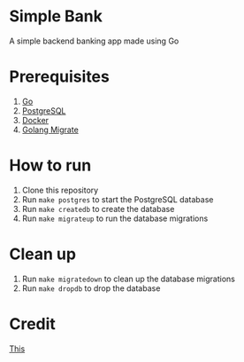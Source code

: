 # Simple Bank

A simple backend banking app made using Go

# Prerequisites

1. [Go](https://golang.org/doc/install)
2. [PostgreSQL](https://www.postgresql.org/download/)
3. [Docker](https://docs.docker.com/get-docker/)
4. [Golang Migrate](https://github.com/golang-migrate/migrate/tree/master/cmd/migrate#installation)

# How to run

1. Clone this repository
2. Run `make postgres` to start the PostgreSQL database
3. Run `make createdb` to create the database
4. Run `make migrateup` to run the database migrations

# Clean up

1. Run `make migratedown` to clean up the database migrations
2. Run `make dropdb` to drop the database

# Credit

[This](https://www.youtube.com/playlist?list=PLy_6D98if3ULEtXtNSY_2qN21VCKgoQAE)
